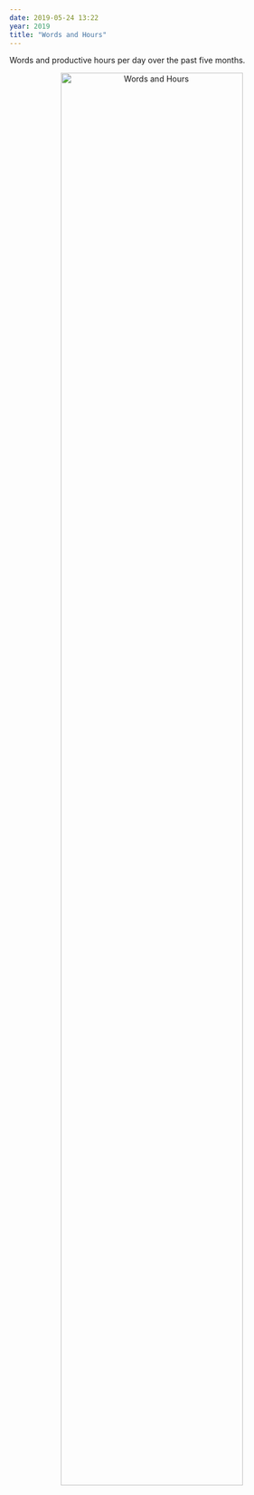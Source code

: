```yaml
---
date: 2019-05-24 13:22
year: 2019
title: "Words and Hours"
---
```


Words and productive hours per day over the past five months.

<div align="center">
<img src="{{site.github.url}}/files/2019/05/words-hours.svg" width="80%" alt="Words and Hours"/>
</div>
